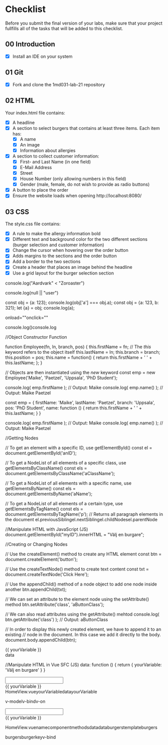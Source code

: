 # Checklist

Before you submit the final version of your labs, make sure that your project fullfills all of the tasks that will be added to this checklist.

## 00 Introduction

- [x] Install an IDE on your system

## 01 Git

- [x] Fork and clone the 1md031-lab-21 repository

## 02 HTML

Your index.html file contains:
- [x] A headline
- [x] A section to select burgers that contains at least three items. Each item has:
    - [x] A name
    - [x] An image
    - [x] Information about allergies 
- [x] A section to collect customer information:
    - [x] First- and Last Name (in one field)
    - [x] E-Mail Address
    - [x] Street
    - [x] House Number (only allowing numbers in this field)
    - [x] Gender (male, female, do not wish to provide as radio buttons)
- [x] A button to place the order
- [x] Ensure the website loads when opening http://localhost:8080/

## 03 CSS

The style.css file contains:
- [x] A rule to make the allergy information bold
- [x] Different text and background color for the two different sections (burger selection and customer information)
- [x] Change the cursor when hovering over the order button
- [x] Adds margins to the sections and the order button
- [x] Add a border to the two sections
- [x] Create a header that places an image behind the headline
- [x] Use a grid layout for the burger selection section

console.log("Aardvark" < "Zoroaster")

console.log(null || "user")

const obj = {a: 123};
console.log(obj['a'] === obj.a);
const obj = {a: 123, b: 321};
let {a} = obj;
console.log(a);


<head><body>onload=""onclick=""

<script>


index.htmlpublicindex-noscript.html
index-for-Vue-part-of-tutorial.htmlpublicindex.html
src
http://localhost:8080/index-noscript.html
http://localhost:8080/#/dispatcher
HomeView.vuesrc/viewsDispatcher.vue<template>...</template><script>...</script><style>...</style>
console.log()console.log


//Object Constructor Function

function Employee(fn, ln, branch, pos) {
    this.firstName = fn; // The *this* keyword refers to the object itself
    this.lastName = ln;
    this.branch = branch;
    this.position = pos;
    this.name = function() {
        return this.firstName + ' ' + this.lastName;
    };
}

// Objects are then instantiated using the *new* keyword
const emp = new Employee('Maike', 'Paetzel', 'Uppsala', 'PhD Student');

console.log( emp.firstName ); // Output: Maike
console.log( emp.name() ); // Output: Maike Paetzel

const emp = { firstName: 'Maike', 
               lastName: 'Paetzel', 
                 branch: 'Uppsala', 
                    pos: 'PhD Student',
                   name: function () {
                           return this.firstName + ' ' + this.lastName;
                         }
            }

console.log( emp.firstName ); // Output: Maike
console.log( emp.name() ); // Output: Maike Paetzel









//Getting Nodes

// To get an element with a specific ID, use getElementById()
const el = document.getElementById('anID');

// To get a NodeList of all elements of a specific class, use getElementsByClassName()
const els = document.getElementsByClassName('aClassName');

// To get a NodeList of all elements with a specific name, use getElementsByName()
const els = document.getElementsByName('aName');

// To get a NodeList of all elements of a certain type, use getElementsByTagName()
const els = document.getElementsByTagName('p'); 
// Returns all paragraph elements in the document
el.previousSiblingel.nextSiblingel.childNodesel.parentNode


<!-- Manipulate HTML with JavaScript (HTML) -->
<div id="myID">
</div>
//Manipulate HTML with JavaScript (JS)
document.getElementById("myID").innerHTML = "Välj en burgare";

//Creating or Changing Nodes

// Use the createElement() method to create any HTML element
const btn = document.createElement('button');

// Use the createTextNode() method to create text content
const txt = document.createTextNode('Click Here');

// Use the appendChild() method of a node object to add one node inside another
btn.appendChild(txt);

// We can set an attribute to the element node using the setAttribute() method
btn.setAttribute('class', 'aButtonClass');

// We can also read attributes using the getAttribute() mehtod
console.log( btn.getAttribute('class') ); // Output: aButtonClass

// In order to display this newly created element, we have to append it to an existing
// node in the document. In this case we add it directly to the body.
document.body.appendChild(btn);

<!-- Manipulate HTML with Vue (HTML) -->
<div>
    {{ yourVariable }}
</div>
data

//Manipulate HTML in Vue SFC (JS)
  data: function () {
    return {
      yourVariable: 'Välj en burgare'
    }
  }


<!-- Dynamic text -->
<input type="text" v-model="yourVariable">
<div>
  {{ yourVariable }}
</div>
HomeView.vueyourVariabledatayourVariable


v-modelv-bindv-on

<!-- Dynamic text -->
<input type="text" v-bind:value="yourVariable" v-on:input="yourVariable = $event.target.value">
<div>
  {{ yourVariable }}
</div>

HomeView.vuenamecomponentmethodsdatadataburgerstemplateburgers

<Burger v-for="burger in burgers"
            v-bind:burger="burger" 
            v-bind:key="burger.name"/>
burgersburgerkeyv-bind

<script>import Burger from '../components/OneBurger.vue'OneBurger.vueOneBurger.vueHomeView.vuetemplatescriptstyletemplatescriptexport defaultnamepropspropsburgerspropsburger<Burger />burgerv-bind:burger="yourObject"


scriptHomeView.vueexport default
letvarconst
Array(3) [ {…}, {…}, {…} ]
0: Object { name: "Barger", kCal: 300, url: "pic", lactose: false, gluten: true }
1: Object { name: "Birger", kCal: 400, url: "pic", lactose: true, gluten: true }
2: Object { name: "Berger", kCal: 500, url: "pic", lactose: false, gluten: false }
burgers: yourArrayReferencelocalhost:8080
styledocument.getElementById('aParagraphID').style.color = 'green';stylebackground-colorbackgroundColorcolorbackground

style=""var col = document.getElementById('aParagraphID').style.color;style=""getComputedStyle()windowwindow.getComputedStyle(element, pseudo-element);null


//Adding and Removing Class Attributes
const myElement = document.getElementById("myID");
myElement.classList.remove("originalClass");
myElement.classList.add("newClass");

<div v-bind:class="['alwaysUsedClass', { redClass: shouldBeRed }]">
  Text
</div>
booleanExpression

display

<!-- Conditional Statements using JS (HTML, version 1) -->
<div id="myID" style="display:none">
    <p>This text is conditionally visible</p>
</div>
//Conditional Statements using JS (JS, version 1)

const myElement = document.getElementById("myID");
myElement.style.display = booleanExpression ? '' : 'none';

<!-- Conditional Statements using JS (HTML, version 2) -->
<div id="myID">
</div>
//Conditional Statements using JS (JS, version 2)
const myElement = document.getElementById("myID");
if (booleanExpression && !myElement.hasChildNodes()) {
    myElement.innerHTML = "<p>This text is conditionally visible</p>";
}
else if (!booleanExpression) {
    myElement.innerHTML =  ""
}

<!-- Conditional Statements using Vue -->
<div id="myID">
    <p v-if="booleanExpression">This text is conditionally visible</p>
</div>
booleanExpressionbooleanExpression: true


// Loops in JavaScript

for (let i; i < 5; i++) {
    // Do something five times
}

// for-in loop
for (let i in array) {
    // Do something for all elements in the array
    // array[i] references the object
}

// for-of loop
for (let x of array) {
    // Do something for all elements in the array
    // x references the object
}

<!-- Loops in Vue -->
<li v-for="x in object"> </li>
<!-- NOTE that x references the object, NOT the index, here -->
burgers

<!-- Loop Example with condition in Vue -->
<li v-for="burger in burgers" v-bind:key="burger.name">
  {{ burger.name }} 
  <span v-if="burger.kCal > 400">
    BIG MEAL
  </span>
</li>

<!-- Loop Example in JavaScript (HTML) -->
<ol id="myid">
</ol>
//Loop Example in JavaScript (JS)

const myElement = document.getElementById("myid");
const warningText = document.createTextNode(" BIG MEAL");
for (let burger of b) {
    let listItem = document.createElement("li");
    let listValue = document.createTextNode(burger.name);
    listItem.appendChild(listValue);
    if (burger.kCal > 400)
    {
        let warning = document.createElement("span");
        warning.appendChild(warningText);
        listItem.appendChild(warning);
    }
    myElement.appendChild(listItem);
}

bodyindex-noscript.htmltemplateHomeView.vue
style.cssstyleHomeView.vue

OneBurger.vue
OneBurger.vue{{ burger.name }}v-bind:src="burger.img"
HomeView.vue<Burger>



assetssrc
menu.json
//Menu JSON
[
  {
    "name": "Ostburgare",
    "kCal": 850,
    "lactose": true,
    "gluten": false,
    "img": "url/to/your/img"
  }
]
import menu from '../assets/menu.json'menu

//Triggering Functions Through Events
var myButton = document.getElementbyId('myButtonID');

// In JavaScript you can either trigger an event directly on an object
myButton.onclick = functionName;

// Or using the event handler function
myButton.addEventListener("click", functionName);

// You can pass a defined function as above (no parentheses), 
// or provide an anonymous function
myButton.onclick = function () {
    ...
}
methods

<!-- Vue v-on:click (HTML) -->
<div id="orders">
    <button v-on:click="markDone(key)">Klart</button>
</div>
//Vue v-on:click (JS)
methods: {
  markDone: function() {
    //Add some functionality
  }
}

name=v-model=
v-on:click=thisthis.variableName
v-bind:attributeprops: { attribute: type }




OneBurger.vue
data: function () {
  return {
    amountOrdered: 0,
  }
},
{{ amountOrdered }}

this.$emit('eventName', payload)eventNamev-on:eventName="someFunction($event)"$eventsomeFunctionpayload

// In child component
addBurger: function () {
  this.amountOrdered += 1;
  this.$emit('orderedBurger', { name:   this.burger.name, 
                                amount: this.amountOrdered 
                              }
  );
},
<!-- template in parent component -->
<Burger v-for="burger in burgers"
        v-bind:burger="burger" 
        v-bind:key="burger.name"
        v-on:orderedBurger="addToOrder($event)"/>
// script in parent component
addToOrder: function (event) {
  this.orderedBurgers[event.name] = event.amount;
},
orderedBurgers



HomeView.vuelocalhost:8080/#/dispatcher

<!-- Sending messages (HTML) -->

<div id="map" v-on:click="addOrder">
  click here
</div>
<div>

HomeView.vue

//Sending messages (Vue)
addOrder: function (event) {
  var offset = {x: event.currentTarget.getBoundingClientRect().left,
                y: event.currentTarget.getBoundingClientRect().top};
  socket.emit("addOrder", { orderId: this.getOrderNumber(),
                            details: { x: event.clientX - 10 - offset.x,
                                       y: event.clientY - 10 - offset.y },
                            orderItems: ["Beans", "Curry"]
                          }
             );
},
addOrdersocket.emit()server.jssocket.on()addOrderorder

// When a connected client emits an "addOrder" message
socket.on('addOrder', function (order) {
  data.addOrder(order);
  // send updated info to all connected clients, note the use of io instead of socket
  io.emit('currentQueue', { orders: data.getAllOrders() });
});


{ orders:
  { 77900: { orderId: 77900,
             details: { x: 479,
                        y: 156 
                      },
             orderItems: [ "Beans", "Curry"]
           },
    17432: { orderId: 17432,
             details: { x: 134,
                        y: 273 
                      },
             orderItems: [ "Beans", "Curry"]
           }
  }
}
orders


{ 77900: { details: { x: 479,
                      y: 156 
                    },
           orderItems: [ "Beans", "Curry"]
         },
  17432: { details: { x: 134,
                      y: 273 
                    },
           orderItems: [ "Beans", "Curry"]
         }
}
orderItemsDispatcher.vue

//Receiving messages (Vue)
export default {
  name: 'Dispatcher',
  data: function () {
    return {
      orders: null
    }
  },
  created: function () {
    socket.on('currentQueue', data =>
      this.orders = data.orders);
  },
  methods: {
    clearQueue: function () {
      socket.emit('clearQueue');
    }
  }
}
created: function () {...}socket.on()socket.on('currentQueue', ... )this.ordersdata.ordersthisthis.ordersorders

Dispatcher.vue

<div id="dots">
  <div v-for="(order, key) in orders" 
       v-bind:style="{ left: order.details.x + 'px', 
                       top: order.details.y + 'px'}" 
       v-bind:key="'dots' + key">
    {{ key }}
  </div>
</div>
divv-fororderdiv{{ key }}v-bind:key="'dots' + key"v-binddetails

//Displaying messages (HTML)
<div v-bind:style="{ left: order.details.x + 'px', 
                      top: order.details.y + 'px' }">
    T
</div>


background: url("/img/polacks.jpg");
overflow: scroll
localhost:8080/#/dispatcherDispatcher.vue
location: { x: 0,
            y: 0
          }
ordersv-bind:style="{}"Dispatcher.vue


socket.emit

//Dispatcher View (HTML)

<div id="orderList">
  <div v-for="(order, key) in orders">
    #{{ key }}: {{ order.orderItems.join(", ") }}
  </div>
</div>
v-for


HomeView.vue
orders{{orders}}
HomeView.vueDispatcher.vue
node_modules


checklist.md

## 04 JavaScript and Vue

- [x] You have a menu.json file which contains at least three different burgers with respective attributes

Your HomeView.vue file:
- [x] ... contains a MenuItem constructor (that is not used)
- [x] ... loads the information from the menu.json object and inserts the information to the burger selection section
- [x] ... allows the customer to click in the interactive map to select delivery location
- [x] ... has an order button that sends the information from the text boxes, the gender, all items on the order, and the delivery location to the server (to be realyed to the dispatcher)

Your OneBurger.vue component:
- [x] ... allows adding and removing burgers from the order
- [x] ... only displays allergy information if relevant (either only if it contains gluten or lactose, or only if it's gluten or lactose free)

Your Dispatcher.vue file:
- [x] ... shows for every order :
    - [x] a location on the map
    - [x] the order information
    - [x] the customer information

## Optional
- [x] Only allow the order to be sent if all necessary information are provided
- [x] Display receipt on the customer page as well
- [ ] Allow the dispatcher to handle orders by providing buttons next to every order that can switch the order status to "in preparation" and "done"
- [ ] Display the order status to the customer and update it in the customer view if updated by the dispatcher
- [ ] Show the order status for the customer as well.
- [ ] Find a better visualization for what orders belong to which location on the map